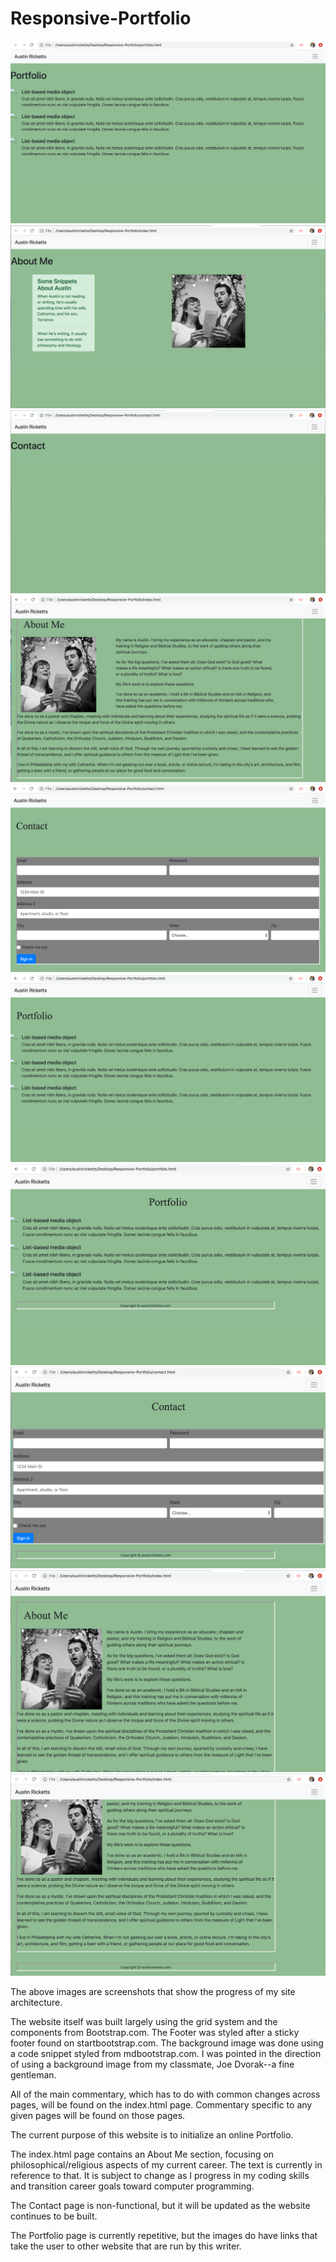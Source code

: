 # Responsive-Portfolio

![Image description](Images/Screen_Shot1.png)
![Image description](Images/Screen_Shot2.png)
![Image description](Images/Screen_Shot3.png)
![Image description](Images/Screen_Shot4.png)
![Image description](Images/Screen_Shot5.png)
![Image description](Images/Screen_Shot6.png)
![Image description](Images/Screen_Shot7.png)
![Image description](Images/Screen_Shot8.png)
![Image description](Images/Screen_Shot9.png)
![Image description](Images/Screen_Shot-10.png)

The above images are screenshots that show the progress of my site architecture.

The website itself was built largely using the grid system and the components from Bootstrap.com. The Footer was styled after a sticky footer found on startbootstrap.com. The background image was done using a code snippet styled from mdbootstrap.com. I was pointed in the direction of using a background image from my classmate, Joe Dvorak--a fine gentleman. 

All of the main commentary, which has to do with common changes across pages, will be found on the index.html page. Commentary specific to any given pages will be found on those pages.

The current purpose of this website is to initialize an online Portfolio. 

The index.html page contains an About Me section, focusing on philosophical/religious aspects of my current career. The text is currently in reference to that. It is subject to change as I progress in my coding skills and transition career goals toward computer programming.

The Contact page is non-functional, but it will be updated as the website continues to be built.

The Portfolio page is currently repetitive, but the images do have links that take the user to other website that are run by this writer.

